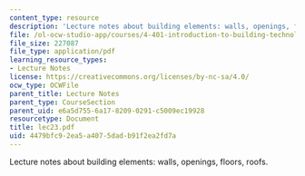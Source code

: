 ```yaml
---
content_type: resource
description: 'Lecture notes about building elements: walls, openings, floors, roofs.'
file: /ol-ocw-studio-app/courses/4-401-introduction-to-building-technology-spring-2006/4479bfc92ea5a4075dadb91f2ea2fd7a_lec23.pdf
file_size: 227087
file_type: application/pdf
learning_resource_types:
- Lecture Notes
license: https://creativecommons.org/licenses/by-nc-sa/4.0/
ocw_type: OCWFile
parent_title: Lecture Notes
parent_type: CourseSection
parent_uid: e6a5d755-6a17-8209-0291-c5009ec19928
resourcetype: Document
title: lec23.pdf
uid: 4479bfc9-2ea5-a407-5dad-b91f2ea2fd7a
---
```

Lecture notes about building elements: walls, openings, floors, roofs.